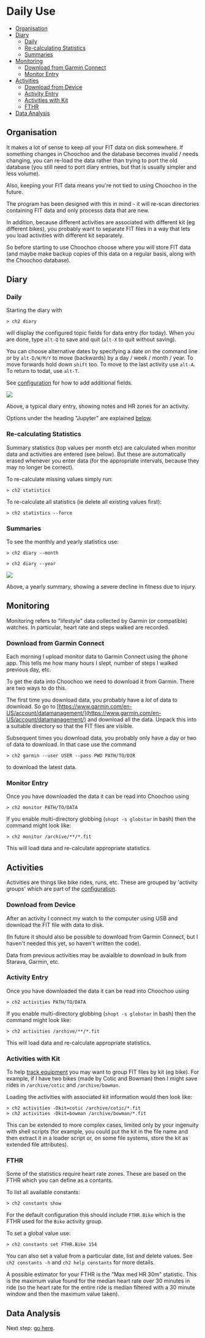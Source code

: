 
# Daily Use

* [Organisation](#organisation)
* [Diary](#diary)
  * [Daily](#daily)
  * [Re-calculating Statistics](#re-calculating-statistics)
  * [Summaries](#summaries)
* [Monitoring](#monitoring)
  * [Download from Garmin Connect](#download-from-garmin-connect)
  * [Monitor Entry](#monitor-entry)
* [Activities](#activities)
  * [Download from Device](#download-from-device)
  * [Activity Entry](#activity-entry)
  * [Activities with Kit](#activities-with-kit)
  * [FTHR](#fthr)
* [Data Analysis](#data-analysis)

## Organisation

It makes a lot of sense to keep *all* your FIT data on disk somewhere.
If something changes in Choochoo and the database becomes invalid /
needs changing, you can re-load the data rather than trying to port
the old database (you still need to port diary entries, but that is
usually simpler and less volume).

Also, keeping your FIT data means you're not tied to using Choochoo in
the future.

The program has been designed with this in mind - it will re-scan
directories containing FIT data and only processs data that are new.

In addition, because different activities are associated with
different kit (eg different bikes), you probably want to separate FIT
files in a way that lets you load activities with different kit
separately.

So before starting to use Choochoo choose where you will store FIT
data (and maybe make backup copies of this data on a regular basis,
along with the Choochoo database).

## Diary

### Daily

Starting the diary with

    > ch2 diary

will display the configured topic fields for data entry (for today).
When you are done, type `alt-Q` to save and quit (`alt-X` to quit
without saving).

You can choose alternative dates by specifying a date on the command
line or by `alt-D/W/M/Y` to move (backwards) by a day / week / month /
year.  To move forwards hold down `shift` too.  To move to the last
activity use `alt-A`.  To return to todat, use `alt-T`.

See [configuration](configuration) for how to add additional fields.

![](diary.png)

Above, a typical diary entry, showing notes and HR zones for an
activity.

Options under the heading "Jupyter" are explained
[below](#data-analysis).

### Re-calculating Statistics

Summary statistics (top values per month etc) are calculated when
monitor data and activities are entered (see below).  But these are
automatically erased whenever you enter data (for the appropriate
intervals, because they may no longer be correct).

To re-calculate missing values simply run:

    > ch2 statistics

To re-calculate all statistics (ie delete all existing values first):

    > ch2 statistics --force

### Summaries

To see the monthly and yearly statistics use:

    > ch2 diary --month

    > ch2 diary --year

![](diary-year.png)

Above, a yearly summary, showing a severe decline in fitness due to
injury.

## Monitoring

Monitoring refers to "lifestyle" data collected by Garmin (or
compatible) watches.  In particular, heart rate and steps walked are
recorded.

### Download from Garmin Connect

Each morning I upload monitor data to Garmin Connect using the phone
app.  This tells me how many hours I slept, number of steps I walked
previous day, etc.

To get the data into Choochoo we need to download it from Garmin.
There are two ways to do this.

The first time you download data, you probably have a *lot* of data to
download.  So go to
[https://www.garmin.com/en-US/account/datamanagement/](https://www.garmin.com/en-US/account/datamanagement/)
and download all the data.  Unpack this into a suitable directory so
that the FIT files are visible.

Subsequent times you download data, you probably only have a day or
two of data to download.  In that case use the command

    > ch2 garmin --user USER --pass PWD PATH/TO/DIR

to download the latest data.

### Monitor Entry

Once you have downloaded the data it can be read into Choochoo using

    > ch2 monitor PATH/TO/DATA

If you enable multi-directory globbing (`shopt -s globstar` in bash)
then the command might look like:

    > ch2 monitor /archive/**/*.fit

This will load data and re-calculate appropriate statistics.

## Activities

Activities are things like bike rides, runs, etc.  These are grouped
by 'activity groups' which are part of the
[configuration](configuration).

### Download from Device

After an activity I connect my watch to the computer using USB and
download the FIT file with data to disk.

(In future it should also be possible to download from Garmin Connect,
but I haven't needed this yet, so haven't written the code).

Data from previous activities may be avaialble to download in bulk
from Starava, Garmin, etc.

### Activity Entry

Once you have downloaded the data it can be read into Choochoo using

    > ch2 activities PATH/TO/DATA

If you enable multi-directory globbing (`shopt -s globstar` in bash)
then the command might look like:

    > ch2 activities /archive/**/*.fit

This will load data and re-calculate appropriate statistics.

### Activities with Kit

To help [track equipment](kit) you may want to group FIT files by kit
(eg bike).  For example, if I have two bikes (made by Cotic and
Bowman) then I might save rides in `/archive/cotic` and
`/archive/bowman`.

Loading the activities with associated kit information would then look
like:

    > ch2 activities -Dkit=cotic /archive/cotic/*.fit
    > ch2 activities -Dkit=bowman /archive/bowman/*.fit

This can be extended to more complex cases, limited only by your
ingenuity with shell scripts (for example, you could put the kit in
the file name and then extract it in a loader script or, on some file
systems, store the kit as extended file attributes).

### FTHR

Some of the statistics require heart rate zones.  These are based on
the FTHR which you can define as a contants.

To list all available constants:

    > ch2 constants show

For the default configuration this should include `FTHR.Bike` which is
the FTHR used for the `Bike` activity group.

To set a global value use:

    > ch2 constants set FTHR.Bike 154

You can also set a value from a particular date, list and delete
values.  See `ch2 constants -h` and `ch2 help constants` for more
details.

A possible estimator for your FTHR is the "Max med HR 30m" statistic.
This is the maximum value found for the median heart rate over 30
minutes in ride (so the heart rate for the entire ride is median
filtered with a 30 minute window and then the maximum value taken).

## Data Analysis

Next step: [go here](data-analysis).
